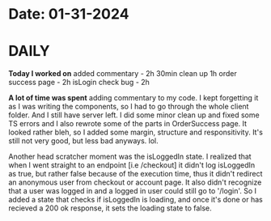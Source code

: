 # Date: 01-31-2024

# DAILY

**Today I worked on** 
added commentary - 2h 30min
clean up 1h
order success page - 2h
isLogin check bug - 2h


**A lot of time was spent** adding commentary to my code. I kept forgetting it as I was writing the components, so I had to go through the whole client folder. And I still have server left.
I did some minor clean up and fixed some TS errors and I also rewrote some of the parts in OrderSuccess page. It looked rather bleh, so I added some margin, structure and responsitivity. It's still not very good, but less bad anyways. lol.

Another head scratcher moment was the isLoggedIn state. I realized that when I went straight to an endpoint [i.e /checkout] it didn't log isLoggedIn as true, but rather false because of the execution time, thus it didn't redirect an anonymous user from checkout or account page. It also didn't recognize that a user was logged in and a logged in user could still go to '/login'. So I added a state that checks if isLoggedIn is loading, and once it's done or has recieved a 200 ok response, it sets the loading state to false.